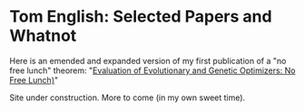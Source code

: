 # Tom English: Selected Papers and Whatnot

Here is an emended and expanded version of my first publication of a "no free lunch" theorem: "[Evaluation of Evolutionary and Genetic Optimizers: No Free Lunch)](./EP96.pdf)"

Site under construction. More to come (in my own sweet time).
